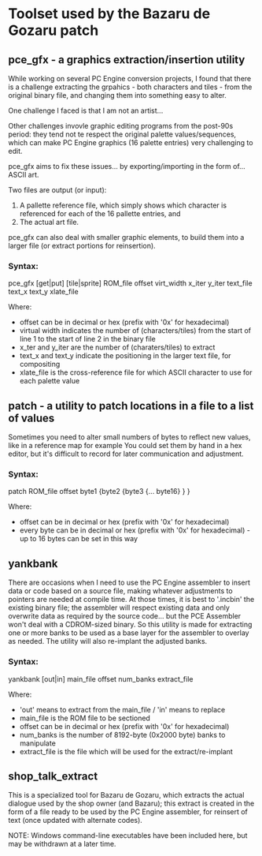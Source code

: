 # Toolset used by the Bazaru de Gozaru patch

## pce_gfx - a graphics extraction/insertion utility

While working on several PC Engine conversion projects, I found that there
is a challenge extracting the grpahics - both characters and tiles - from
the original binary file, and changing them into something easy to alter.

One challenge I faced is that I am not an artist...

Other challenges invovle graphic editing programs from the post-90s period:
they tend not te respect the original palette values/sequences, which can
make PC Engine graphics (16 palette entries) very challenging to edit.

pce_gfx aims to fix these issues... by exporting/importing in the form of... ASCII art.

Two files are output (or input):
1) A pallette reference file, which simply shows which character is referenced for each
of the 16 pallette entries, and
2) The actual art file.

pce_gfx can also deal with smaller graphic elements, to build them into a larger file
(or extract portions for reinsertion).

### Syntax:
pce_gfx [get|put] [tile|sprite] ROM_file offset virt_width x_iter y_iter text_file text_x text_y xlate_file

Where:
- offset can be in decimal or hex (prefix with '0x' for hexadecimal)
- virtual width indicates the number of (characters/tiles) from the start of line 1 to the start of line 2 in the binary file
- x_ter and y_iter are the number of (charaters/tiles) to extract
- text_x and text_y indicate the positioning in the larger text file, for compositing
- xlate_file is the cross-reference file for which ASCII character to use for each palette value


## patch - a utility to patch locations in a file to a list of values

Sometimes you need to alter small numbers of bytes to reflect new values, like in a reference map for example
You could set them by hand in a hex editor, but it's difficult to record for later communication and adjustment.

### Syntax:
patch ROM_file offset byte1 {byte2 {byte3 {... byte16} } }

Where:
- offset can be in decimal or hex (prefix with '0x' for hexadecimal)
- every byte can be in decimal or hex (prefix with '0x' for hexadecimal) - up to 16 bytes can be set in this way


## yankbank

There are occasions when I need to use the PC Engine assembler to insert data or code based
on a source file, making whatever adjustments to pointers are needed at compile time.  At those times,
it is best to '.incbin' the existing binary file; the assembler will respect existing data and only
overwrite data as required by the source code... but the PCE Assembler won't deal with a CDROM-sized
binary.  So this utility is made for extracting one or more banks to be used as a base layer for the
assembler to overlay as needed.  The utility will also re-implant the adjusted banks.

### Syntax:
yankbank [out|in] main_file offset num_banks extract_file

Where:
- 'out' means to extract from the main_file / 'in' means to replace
- main_file is the ROM file to be sectioned
- offset can be in decimal or hex (prefix with '0x' for hexadecimal)
- num_banks is the number of 8192-byte (0x2000 byte) banks to manipulate
- extract_file is the file which will be used for the extract/re-implant


## shop_talk_extract

This is a specialized tool for Bazaru de Gozaru, which extracts the actual dialogue used by the
shop owner (and Bazaru); this extract is created in the form of a file ready to be used by the
PC Engine assembler, for reinsert of text (once updated with alternate codes).


NOTE: Windows command-line executables have been included here, but may be withdrawn at a later time.

